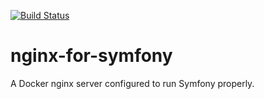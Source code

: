 [![Build Status](https://travis-ci.org/fgamess/nginx-for-symfony.svg?branch=master)](https://travis-ci.org/fgamess/nginx-for-symfony)

# nginx-for-symfony
A Docker nginx server configured to run Symfony properly.
